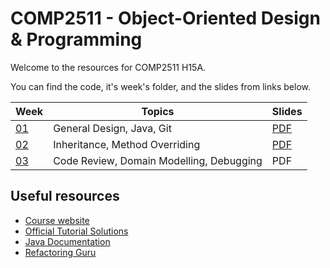 # COMP2511 - Object-Oriented Design & Programming

Welcome to the resources for COMP2511 H15A.

You can find the code, it's week's folder, and the slides from links below.

| Week            | Topics                                   | Slides                                             |
| --------------- | ---------------------------------------- | -------------------------------------------------- |
| [01](./week01/) | General Design, Java, Git                | [PDF](./week01/COMP2511%2024T2%20-%20Week%201.pdf) |
| [02](./week02/) | Inheritance, Method Overriding           | [PDF](./week02/COMP2511%2024T2%20-%20Week%202.pdf) |
| [03](./week03/) | Code Review, Domain Modelling, Debugging | PDF                                                |

## Useful resources

- [Course website](https://webcms3.cse.unsw.edu.au/COMP2511/24T2/)
- [Official Tutorial Solutions](https://webcms3.cse.unsw.edu.au/COMP2511/24T2/resources/100204)
- [Java Documentation](https://docs.oracle.com/en/java/javase/17/)
- [Refactoring Guru](https://refactoring.guru/)

